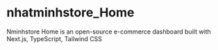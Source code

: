 # nhatminhstore_Home
Nminhstore Home is an open-source e-commerce dashboard built with Next.js, TypeScript, Tailwind CSS
